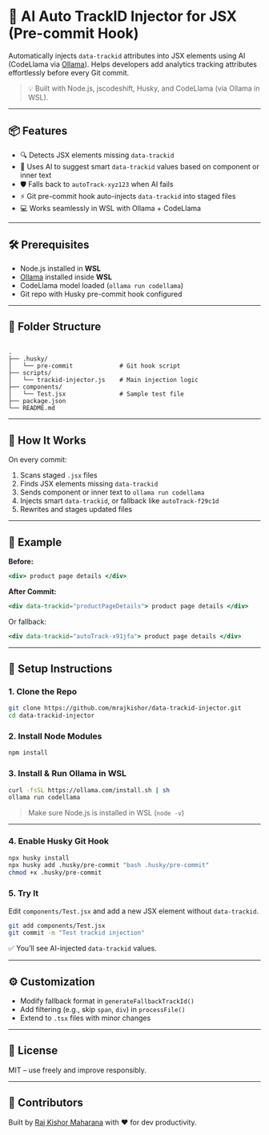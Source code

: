 
# 🧠 AI Auto TrackID Injector for JSX (Pre-commit Hook)

Automatically injects `data-trackid` attributes into JSX elements using AI (CodeLlama via [Ollama](https://ollama.com)). Helps developers add analytics tracking attributes effortlessly before every Git commit.

> 💡 Built with Node.js, jscodeshift, Husky, and CodeLlama (via Ollama in WSL).

---

## 📦 Features

- 🔍 Detects JSX elements missing `data-trackid`
- 🤖 Uses AI to suggest smart `data-trackid` values based on component or inner text
- 🛡️ Falls back to `autoTrack-xyz123` when AI fails
- ⚡ Git pre-commit hook auto-injects `data-trackid` into staged files
- 💻 Works seamlessly in WSL with Ollama + CodeLlama

---

## 🛠️ Prerequisites

- Node.js installed in **WSL**
- [Ollama](https://ollama.com) installed inside **WSL**
- CodeLlama model loaded (`ollama run codellama`)
- Git repo with Husky pre-commit hook configured

---

## 📁 Folder Structure

```

.
├── .husky/
│   └── pre-commit             # Git hook script
├── scripts/
│   └── trackid-injector.js    # Main injection logic
├── components/
│   └── Test.jsx               # Sample test file
├── package.json
└── README.md

````

---

## 🚀 How It Works

On every commit:
1. Scans staged `.jsx` files
2. Finds JSX elements missing `data-trackid`
3. Sends component or inner text to `ollama run codellama`
4. Injects smart `data-trackid`, or fallback like `autoTrack-f29c1d`
5. Rewrites and stages updated files

---

## 🧪 Example

**Before:**
```jsx
<div> product page details </div>
````

**After Commit:**

```jsx
<div data-trackid="productPageDetails"> product page details </div>
```

Or fallback:

```jsx
<div data-trackid="autoTrack-x91jfa"> product page details </div>
```

---

## 🧰 Setup Instructions

### 1. Clone the Repo

```bash
git clone https://github.com/mrajkishor/data-trackid-injector.git
cd data-trackid-injector
```

### 2. Install Node Modules

```bash
npm install
```

### 3. Install & Run Ollama in WSL

```bash
curl -fsSL https://ollama.com/install.sh | sh
ollama run codellama
```

> Make sure Node.js is installed in WSL (`node -v`)

---

### 4. Enable Husky Git Hook

```bash
npx husky install
npx husky add .husky/pre-commit "bash .husky/pre-commit"
chmod +x .husky/pre-commit
```

### 5. Try It

Edit `components/Test.jsx` and add a new JSX element without `data-trackid`.

```bash
git add components/Test.jsx
git commit -m "Test trackid injection"
```

✅ You’ll see AI-injected `data-trackid` values.

---

## ⚙️ Customization

* Modify fallback format in `generateFallbackTrackId()`
* Add filtering (e.g., skip `span`, `div`) in `processFile()`
* Extend to `.tsx` files with minor changes

---

## 📄 License

MIT – use freely and improve responsibly.

---

## 🙌 Contributors

Built by [Raj Kishor Maharana](https://github.com/mrajkishor) with ❤️ for dev productivity.

